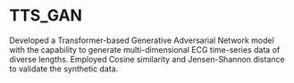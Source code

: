 # TTS_GAN
Developed a Transformer-based Generative Adversarial Network model with the capability to generate multi-dimensional ECG time-series data of diverse lengths.
Employed Cosine similarity and Jensen-Shannon distance to validate the synthetic data.

